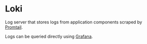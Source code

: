 # Loki
Log server that stores logs from application components scraped by [Promtail](/Promtail/README.md).

Logs can be queried directly using [Grafana](/Grafana/README.md).